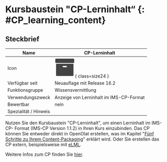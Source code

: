 # Kursbaustein "CP-Lerninhalt“ {: #CP_learning_content}


## Steckbrief

Name | CP-Lerninhalt
---------|----------
Icon | ![CP-Lerninhalt Icon](assets/content.png){ class=size24  }
Verfügbar seit | Neuauflage mit Release 16.2
Funktionsgruppe | Wissensvermittlung
Verwendungszweck | Anzeige von Lerninhalt im IMS-CP-Format
Bewertbar | nein
Spezialität / Hinweis |

Nutzen Sie den Kursbaustein "CP-Lerninhalt", um einen Lerninhalt im IMS-CP- Format (IMS-CP Version 1.1.2) in Ihren Kurs einzubinden. Das CP können Sie entweder direkt in OpenOlat erstellen, was im Kapitel "[Fünf Schritte zu Ihrem Content-Packaging](../resource_cp/In_Five_Steps_to_Your_Content_Package.de.md)" erklärt wird. Oder Sie erstellen das CP extern, beispielsweise mit [eLML](http://www.elml.org "eLML ").

Weitere Infos zum CP finden Sie [hier](../learningresources/CP_Editor.de.md).  